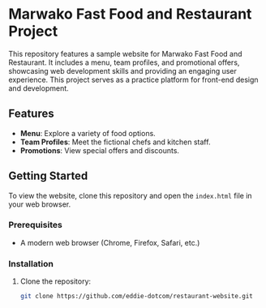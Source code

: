 # Marwako Fast Food and Restaurant Project

This repository features a sample website for Marwako Fast Food and Restaurant. It includes a menu, team profiles, and promotional offers, showcasing web development skills and providing an engaging user experience.
This project serves as a practice platform for front-end design and development.

## Features

- **Menu**: Explore a variety of food options.
- **Team Profiles**: Meet the fictional chefs and kitchen staff.
- **Promotions**: View special offers and discounts.

## Getting Started

To view the website, clone this repository and open the `index.html` file in your web browser.

### Prerequisites

- A modern web browser (Chrome, Firefox, Safari, etc.)

### Installation

1. Clone the repository:
   ```bash
   git clone https://github.com/eddie-dotcom/restaurant-website.git
